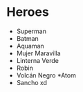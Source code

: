 # Heroes

* Superman
* Batman
* Aquaman
* Mujer Maravilla
* Linterna Verde
* Robin
* Volcán Negro
*Atom
* Sancho xd
